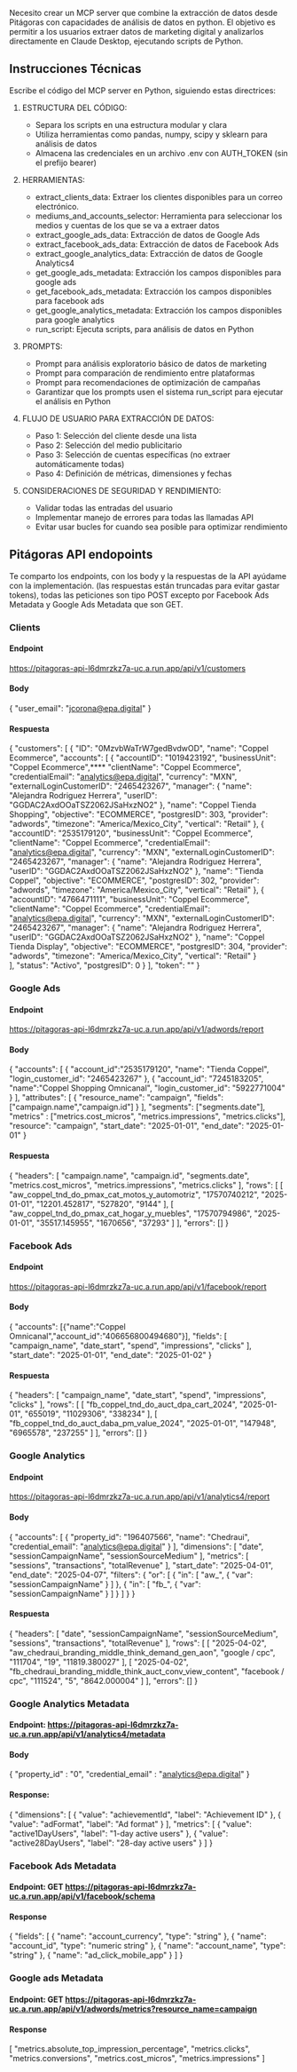 Necesito crear un MCP server que combine la extracción de datos desde Pitágoras con capacidades de análisis de datos en python. El objetivo es permitir a los usuarios extraer datos de marketing digital y analizarlos directamente en Claude Desktop, ejecutando scripts de Python.

## Instrucciones Técnicas
Escribe el código del MCP server en Python, siguiendo estas directrices:

1) ESTRUCTURA DEL CÓDIGO:
   - Separa los scripts en una estructura modular y clara
   - Utiliza herramientas como pandas, numpy, scipy y sklearn para análisis de datos
   - Almacena las credenciales en un archivo .env con AUTH_TOKEN (sin el prefijo bearer)

2) HERRAMIENTAS:
   - extract_clients_data: Extraer los clientes disponibles para un correo electrónico.
   - mediums_and_accounts_selector: Herramienta para seleccionar los medios y cuentas de los que se va a extraer datos
   - extract_google_ads_data: Extracción de datos de Google Ads
   - extract_facebook_ads_data: Extracción de datos de Facebook Ads
   - extract_google_analytics_data: Extracción de datos de Google Analytics4
   - get_google_ads_metadata: Extracción los campos disponibles para google ads
   - get_facebook_ads_metadata: Extracción los campos disponibles para facebook ads
   - get_google_analytics_metadata: Extracción los campos disponibles para google analytics
   - run_script: Ejecuta scripts, para análisis de datos en Python

3) PROMPTS:
   - Prompt para análisis exploratorio básico de datos de marketing
   - Prompt para comparación de rendimiento entre plataformas 
   - Prompt para recomendaciones de optimización de campañas
   - Garantizar que los prompts usen el sistema run_script para ejecutar el análisis en Python

4) FLUJO DE USUARIO PARA EXTRACCIÓN DE DATOS:
   - Paso 1: Selección del cliente desde una lista
   - Paso 2: Selección del medio publicitario
   - Paso 3: Selección de cuentas específicas (no extraer automáticamente todas)
   - Paso 4: Definición de métricas, dimensiones y fechas

   
5) CONSIDERACIONES DE SEGURIDAD Y RENDIMIENTO:
   - Validar todas las entradas del usuario
   - Implementar manejo de errores para todas las llamadas API
   - Evitar usar bucles for cuando sea posible para optimizar rendimiento

## Pitágoras API endopoints
Te comparto los endpoints, con los body y la respuestas de la API ayúdame con la implementación. (las respuestas están truncadas para evitar gastar tokens), todas las peticiones son tipo POST excepto por Facebook Ads Metadata y Google Ads Metadata que son GET.

### Clients

#### Endpoint
https://pitagoras-api-l6dmrzkz7a-uc.a.run.app/api/v1/customers


#### Body
{
    "user_email": "jcorona@epa.digital"
}

#### Respuesta
{
    "customers": [
        {
            "ID": "0MzvbWaTrW7gedBvdwOD",
            "name": "Coppel Ecommerce",
            "accounts": [
                {
                    "accountID": "1019423192",
                    "businessUnit": "Coppel Ecommerce",****
                    "clientName": "Coppel Ecommerce",
                    "credentialEmail": "analytics@epa.digital",
                    "currency": "MXN",
                    "externalLoginCustomerID": "2465423267",
                    "manager": {
                        "name": "Alejandra Rodriguez Herrera",
                        "userID": "GGDAC2AxdOOaTSZ2062JSaHxzNO2"
                    },
                    "name": "Coppel Tienda Shopping",
                    "objective": "ECOMMERCE",
                    "postgresID": 303,
                    "provider": "adwords",
                    "timezone": "America/Mexico_City",
                    "vertical": "Retail"
                },
                {
                    "accountID": "2535179120",
                    "businessUnit": "Coppel Ecommerce",
                    "clientName": "Coppel Ecommerce",
                    "credentialEmail": "analytics@epa.digital",
                    "currency": "MXN",
                    "externalLoginCustomerID": "2465423267",
                    "manager": {
                        "name": "Alejandra Rodriguez Herrera",
                        "userID": "GGDAC2AxdOOaTSZ2062JSaHxzNO2"
                    },
                    "name": "Tienda Coppel",
                    "objective": "ECOMMERCE",
                    "postgresID": 302,
                    "provider": "adwords",
                    "timezone": "America/Mexico_City",
                    "vertical": "Retail"
                },
                {
                    "accountID": "4766471111",
                    "businessUnit": "Coppel Ecommerce",
                    "clientName": "Coppel Ecommerce",
                    "credentialEmail": "analytics@epa.digital",
                    "currency": "MXN",
                    "externalLoginCustomerID": "2465423267",
                    "manager": {
                        "name": "Alejandra Rodriguez Herrera",
                        "userID": "GGDAC2AxdOOaTSZ2062JSaHxzNO2"
                    },
                    "name": "Coppel Tienda Display",
                    "objective": "ECOMMERCE",
                    "postgresID": 304,
                    "provider": "adwords",
                    "timezone": "America/Mexico_City",
                    "vertical": "Retail"
                }          
                ],
            "status": "Activo",
            "postgresID": 0
        }
    ],
    "token": ""
}

### Google Ads

#### Endpoint
https://pitagoras-api-l6dmrzkz7a-uc.a.run.app/api/v1/adwords/report

#### Body
{
    "accounts": [
        {
            "account_id":"2535179120",
            "name": "Tienda Coppel",
            "login_customer_id": "2465423267"
        },
        {
            "account_id": "7245183205",
            "name":"Coppel Shopping Omnicanal",
            "login_customer_id": "5922771004"
        }
    ],
    "attributes": [
        {
            "resource_name": "campaign",
            "fields": ["campaign.name","campaign.id"]
        }
    ],
    "segments": ["segments.date"],
    "metrics" : ["metrics.cost_micros",
        "metrics.impressions",
        "metrics.clicks"],
    "resource": "campaign",
    "start_date": "2025-01-01",
    "end_date": "2025-01-01"
}

#### Respuesta
{
    "headers": [
        "campaign.name",
        "campaign.id",
        "segments.date",
        "metrics.cost_micros",
        "metrics.impressions",
        "metrics.clicks"
    ],
    "rows": [
        [
            "aw_coppel_tnd_do_pmax_cat_motos_y_automotriz",
            "17570740212",
            "2025-01-01",
            "12201.452817",
            "527820",
            "9144"
        ],
        [
            "aw_coppel_tnd_do_pmax_cat_hogar_y_muebles",
            "17570794986",
            "2025-01-01",
            "35517.145955",
            "1670656",
            "37293"
        ]
    ],
    "errors": []
}

### Facebook Ads

#### Endpoint
https://pitagoras-api-l6dmrzkz7a-uc.a.run.app/api/v1/facebook/report

#### Body
{
    "accounts": [{"name":"Coppel Omnicanal","account_id":"406656800494680"}],
    "fields": [
        "campaign_name",
        "date_start",
        "spend",
        "impressions",
        "clicks"
    ],
    "start_date": "2025-01-01",
    "end_date": "2025-01-02"
}

#### Respuesta
{
    "headers": [
        "campaign_name",
        "date_start",
        "spend",
        "impressions",
        "clicks"
    ],
    "rows": [
        [
            "fb_coppel_tnd_do_auct_dpa_cart_2024",
            "2025-01-01",
            "655019",
            "11029306",
            "338234"
        ],
        [
            "fb_coppel_tnd_do_auct_daba_pm_value_2024",
            "2025-01-01",
            "147948",
            "6965578",
            "237255"
        ]
    ],
    "errors": []
}

### Google Analytics

#### Endpoint
https://pitagoras-api-l6dmrzkz7a-uc.a.run.app/api/v1/analytics4/report

#### Body
{
    "accounts": [
        {
            "property_id": "196407566",
            "name": "Chedraui",
            "credential_email": "analytics@epa.digital"
        }
    ],
    "dimensions": [
        "date",
        "sessionCampaignName",
        "sessionSourceMedium"
    ],
    "metrics": [
        "sessions",
        "transactions",
        "totalRevenue"
    ],
    "start_date": "2025-04-01",
    "end_date": "2025-04-07",
    "filters": {
        "or": [
            {
                "in": [
                    "aw_",
                    {
                        "var": "sessionCampaignName"
                    }
                ]
            },
            {
                "in": [
                    "fb_",
                    {
                        "var": "sessionCampaignName"
                    }
                ]
            }
        ]
    }
}

#### Respuesta
{
    "headers": [
        "date",
        "sessionCampaignName",
        "sessionSourceMedium",
        "sessions",
        "transactions",
        "totalRevenue"
    ],
    "rows": [
        [
            "2025-04-02",
            "aw_chedraui_branding_middle_think_demand_gen_aon",
            "google / cpc",
            "111704",
            "19",
            "11819.380027"
        ],
        [
            "2025-04-02",
            "fb_chedraui_branding_middle_think_auct_conv_view_content",
            "facebook / cpc",
            "111524",
            "5",
            "8642.000004"
        ]
    ],
    "errors": []
}

### Google Analytics Metadata
#### Endpoint: https://pitagoras-api-l6dmrzkz7a-uc.a.run.app/api/v1/analytics4/metadata
#### Body 
{
    "property_id" : "0",
    "credential_email" : "analytics@epa.digital"
}
#### Response:
{
    "dimensions": [
        {
            "value": "achievementId",
            "label": "Achievement ID"
        },
        {
            "value": "adFormat",
            "label": "Ad format"
        }
    ],
    "metrics": [
        {
            "value": "active1DayUsers",
            "label": "1-day active users"
        },
        {
            "value": "active28DayUsers",
            "label": "28-day active users"
        }
    ]
}
### Facebook Ads Metadata
#### Endpoint: GET https://pitagoras-api-l6dmrzkz7a-uc.a.run.app/api/v1/facebook/schema
#### Response
{
    "fields": [
        {
            "name": "account_currency",
            "type": "string"
        },
        {
            "name": "account_id",
            "type": "numeric string"
        },
        {
            "name": "account_name",
            "type": "string"
        },
        {
            "name": "ad_click_mobile_app"
        }
    ]
}

### Google ads Metadata
#### Endpoint: GET https://pitagoras-api-l6dmrzkz7a-uc.a.run.app/api/v1/adwords/metrics?resource_name=campaign
#### Response
[
    "metrics.absolute_top_impression_percentage",
    "metrics.clicks",
    "metrics.conversions",
    "metrics.cost_micros",
    "metrics.impressions"
]